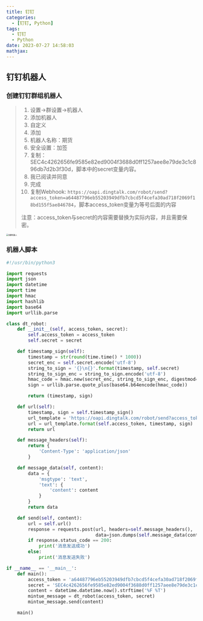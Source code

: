 ```yaml
---
title: 钉钉
categories:
  - [钉钉, Python]
tags:
  - 钉钉
  - Python
date: 2023-07-27 14:58:03
mathjax:
---
```

## 钉钉机器人
### 创建钉钉群组机器人

> 1. 设置→群设置→机器人
> 2. 添加机器人
> 3. 自定义
> 4. 添加
> 5. 机器人名称：期货
> 6. 安全设置：加签
> 7. 复制：SEC4c4262656fe9585e82ed9004f3688d0ff1257aee8e79de3c1c896db7d2b3f30d，脚本中的secret变量内容。
> 8. 我已阅读并同意
> 9. 完成
> 10. 复制Webhook: `https://oapi.dingtalk.com/robot/send?access_token=a64487796eb55203949dfb7cbcd5f4cefa30ad718f2069f18bd155f5ae846784`，脚本access_token变量为等号后面的内容
>
> 注意：access_token与secret的内容需要替换为实际内容，并且需要保密。

<!--more-->

<img src="image-20230729150206740.png" alt="创建机器人" style="zoom:33%;" />

### 机器人脚本

```python
#!/usr/bin/python3

import requests
import json
import datetime
import time
import hmac
import hashlib
import base64
import urllib.parse

class dt_robot:
    def __init__(self, access_token, secret):
        self.access_token = access_token
        self.secret = secret

    def timestamp_sign(self):
        timestamp = str(round(time.time() * 1000))
        secret_enc = self.secret.encode('utf-8')
        string_to_sign = '{}\n{}'.format(timestamp, self.secret)
        string_to_sign_enc = string_to_sign.encode('utf-8')
        hmac_code = hmac.new(secret_enc, string_to_sign_enc, digestmod=hashlib.sha256).digest()
        sign = urllib.parse.quote_plus(base64.b64encode(hmac_code))

        return (timestamp, sign)

    def url(self):
        timestamp, sign = self.timestamp_sign()
        url_template = 'https://oapi.dingtalk.com/robot/send?access_token={}&timestamp={}&sign={}'
        url = url_template.format(self.access_token, timestamp, sign)
        return url

    def message_headers(self):
        return {
            'Content-Type': 'application/json'
        }

    def message_data(self, content):
        data = {
            'msgtype': 'text',
            'text': {
                'content': content
            }
        }
        return data

    def send(self, content):
        url = self.url()
        response = requests.post(url, headers=self.message_headers(),
                                 data=json.dumps(self.message_data(content)))
        if response.status_code == 200:
            print('消息发送成功')
        else:
            print('消息发送失败')

if __name__ == '__main__':
    def main():
        access_token = 'a64487796eb55203949dfb7cbcd5f4cefa30ad718f2069f18bd155f5ae846784'
        secret = 'SEC4c4262656fe9585e82ed9004f3688d0ff1257aee8e79de3c1c896db7d2b3f30d'
        content = datetime.datetime.now().strftime('%F %T')
        mintue_message = dt_robot(access_token, secret)
        mintue_message.send(content)

    main()

```



